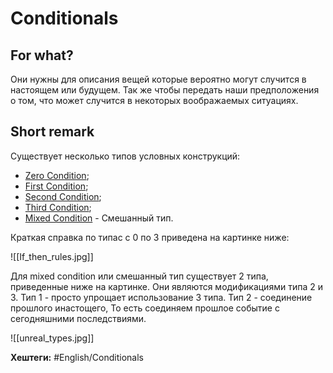 
# Conditionals #

## For what? ##

Они нужны для описания вещей которые вероятно могут случится в настоящем или будущем. Так же чтобы передать наши предположения о том, что может случится в некоторых воображаемых ситуациях.

## Short remark ##

Существует несколько типов условных конструкций:
* [Zero Condition](Zero-condition.md);
* [First Condition](First-condition.md);
* [Second Condition](Second-condition.md);
* [Third Condition](Third-condition.md);
* [Mixed Condition](Mixed-condition.md) - Смешанный тип.

Краткая справка по типас с 0 по 3 приведена на картинке ниже:

![[If_then_rules.jpg]]

Для mixed condition или смешанный тип существует 2 типа, приведенные ниже на картинке. Они являются модификациями типа 2 и 3.
Тип 1 - просто упрощает использование 3 типа.
Тип 2 - соединение прошлого инастощего, То есть соединяем прошлое событие с сегодняшними последствиями.

![[unreal_types.jpg]]

**Хештеги:** #English/Conditionals